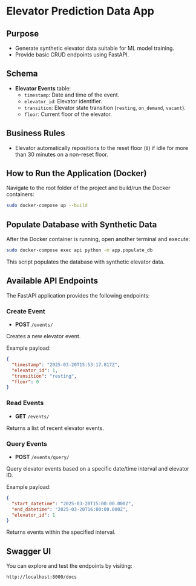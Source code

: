 # Elevator Prediction Data App

## Purpose

- Generate synthetic elevator data suitable for ML model training.
- Provide basic CRUD endpoints using FastAPI.

## Schema

- **Elevator Events** table:
  - `timestamp`: Date and time of the event.
  - `elevator_id`: Elevator identifier.
  - `transition`: Elevator state transition (`resting`, `on_demand`, `vacant`).
  - `floor`: Current floor of the elevator.

## Business Rules

- Elevator automatically repositions to the reset floor (`0`) if idle for more than 30 minutes on a non-reset floor.

## How to Run the Application (Docker)

Navigate to the root folder of the project and build/run the Docker containers:

```bash
sudo docker-compose up --build
```

## Populate Database with Synthetic Data

After the Docker container is running, open another terminal and execute:

```bash
sudo docker-compose exec api python -m app.populate_db
```

This script populates the database with synthetic elevator data.

## Available API Endpoints

The FastAPI application provides the following endpoints:

### Create Event

- **POST** `/events/`

Creates a new elevator event.

Example payload:
```json
{
  "timestamp": "2025-03-20T15:53:17.817Z",
  "elevator_id": 1,
  "transition": "resting",
  "floor": 0
}
```

### Read Events

- **GET** `/events/`

Returns a list of recent elevator events.

### Query Events

- **POST** `/events/query/`

Query elevator events based on a specific date/time interval and elevator ID.

Example payload:
```json
{
  "start_datetime": "2025-03-20T15:00:00.000Z",
  "end_datetime": "2025-03-20T16:00:00.000Z",
  "elevator_id": 1
}
```

Returns events within the specified interval.

## Swagger UI

You can explore and test the endpoints by visiting:
```
http://localhost:8000/docs

